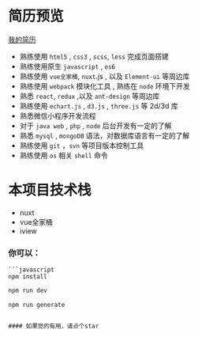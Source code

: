# 简历预览

[我的简历](https://HaoChenxin.github.io "前往预览")

* 熟练使用 `html5` , `css3` , `scss`, `less` 完成页面搭建
* 熟练使用原生 `javascript` , `es6`
* 熟练使用 `vue全家桶`, `nuxt`.js , 以及 `Element-ui` 等周边库
* 熟练使用 `webpack` 模块化工具 , 熟练在 `node` 环境下开发
* 熟悉 `react`, `redux` ,以及 `ant-design` 等周边库
* 熟练使用 `echart.js` , `d3.js` , `three.js` 等 2d/3d 库
* 熟悉微信小程序开发流程
* 对于 `java web` , `php` , `node` 后台开发有一定的了解
* 熟悉 `mysql` , `mongoDB` 语法，对数据库语言有一定的了解
* 熟练使用 `git` ，`svn` 等项目版本控制工具
* 熟练使用 `os` 相关 `shell` 命令


# 本项目技术栈
* nuxt
* vue全家桶
* iview


### 你可以：

```
```javascript
npm install

```
```javascript
npm run dev

```
```javascript
npm run generate


#### 如果觉的有用，请点个star
